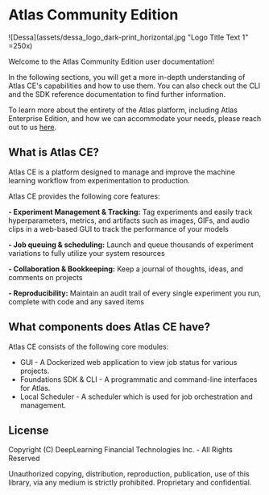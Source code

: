 # Atlas Community Edition

![Dessa](assets/dessa_logo_dark-print_horizontal.jpg "Logo Title Text 1" =250x)

Welcome to the Atlas Community Edition user documentation!

In the following sections, you will get a more in-depth understanding of Atlas CE's capabilities and how to use them. 
You can also check out the CLI and the SDK reference documentation to find further information.

To learn more about the entirety of the Atlas platform, including Atlas Enterprise Edition, and how we can accommodate your needs, please reach out to us [here](https://dessa.com/contact/).

<h2>What is Atlas CE?</h2>

Atlas CE is a platform designed to manage and improve the machine learning workflow from experimentation to production. 

Atlas CE provides the following core features:

**- Experiment Management & Tracking:** Tag experiments and easily track hyperparameters, metrics, and artifacts such as images, GIFs, and audio clips in a web-based GUI to track the performance of your models

**- Job queuing & scheduling:** Launch and queue thousands of experiment variations to fully utilize your system resources 

**- Collaboration & Bookkeeping:** Keep a journal of thoughts, ideas, and comments on projects
 
**- Reproducibility:** Maintain an audit trail of every single experiment you run, complete with code and any saved items

## What components does Atlas CE have?
Atlas CE consists of the following core modules:  

* GUI - A Dockerized web application to view job status for various projects.  
* Foundations SDK & CLI - A programmatic and command-line interfaces for Atlas.    
* Local Scheduler - A scheduler which is used for job orchestration and management.

## License

Copyright (C) DeepLearning Financial Technologies Inc. - All Rights Reserved

Unauthorized copying, distribution, reproduction, publication, use of this library, via any medium is strictly prohibited. Proprietary and confidential.

